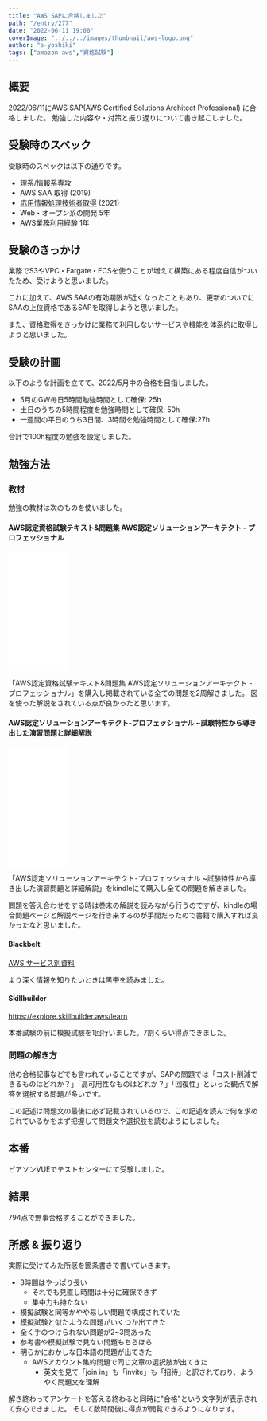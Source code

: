 ```yaml
---
title: "AWS SAPに合格しました"
path: "/entry/277"
date: "2022-06-11 19:00"
coverImage: "../../../images/thumbnail/aws-logo.png"
author: "s-yoshiki"
tags: ["amazon-aws","資格試験"]
---
```


## 概要

2022/06/11にAWS SAP(AWS Certified Solutions Architect Professional) に合格しました。
勉強した内容や・対策と振り返りについて書き起こしました。

## 受験時のスペック

受験時のスペックは以下の通りです。

- 理系/情報系専攻
- AWS SAA 取得 (2019)
- [応用情報処理技術者取得](https://tech-blog.s-yoshiki.com/entry/231) (2021)
- Web・オープン系の開発 5年
- AWS業務利用経験 1年

## 受験のきっかけ

業務でS3やVPC・Fargate・ECSを使うことが増えて構築にある程度自信がついたため、受けようと思いました。

これに加えて、AWS SAAの有効期限が近くなったこともあり、更新のついでにSAAの上位資格であるSAPを取得しようと思いました。

また、資格取得をきっかけに業務で利用しないサービスや機能を体系的に取得しようと思いました。

## 受験の計画

以下のような計画を立てて、2022/5月中の合格を目指しました。

- 5月のGW毎日5時間勉強時間として確保: 25h
- 土日のうちの5時間程度を勉強時間として確保: 50h
- 一週間の平日のうち3日間、3時間を勉強時間として確保:27h

合計で100h程度の勉強を設定しました。

## 勉強方法

### 教材

勉強の教材は次のものを使いました。

#### AWS認定資格試験テキスト&問題集 AWS認定ソリューションアーキテクト - プロフェッショナル

<iframe sandbox="allow-popups allow-scripts allow-modals allow-forms allow-same-origin" style="width:120px;height:240px;" marginwidth="0" marginheight="0" scrolling="no" frameborder="0" src="//rcm-fe.amazon-adsystem.com/e/cm?lt1=_blank&bc1=000000&IS2=1&bg1=FFFFFF&fc1=000000&lc1=0000FF&t=yoshiki037-22&language=ja_JP&o=9&p=8&l=as4&m=amazon&f=ifr&ref=as_ss_li_til&asins=4815609063&linkId=dbff56231def70447f3dcbbd68f33d02"></iframe>

「AWS認定資格試験テキスト&問題集 AWS認定ソリューションアーキテクト - プロフェッショナル」を購入し掲載されている全ての問題を2周解きました。
図を使った解説をされている点が良かったと思います。

#### AWS認定ソリューションアーキテクト-プロフェッショナル ~試験特性から導き出した演習問題と詳細解説

<iframe sandbox="allow-popups allow-scripts allow-modals allow-forms allow-same-origin" style="width:120px;height:240px;" marginwidth="0" marginheight="0" scrolling="no" frameborder="0" src="//rcm-fe.amazon-adsystem.com/e/cm?lt1=_blank&bc1=000000&IS2=1&bg1=FFFFFF&fc1=000000&lc1=0000FF&t=yoshiki037-22&language=ja_JP&o=9&p=8&l=as4&m=amazon&f=ifr&ref=as_ss_li_til&asins=4865942483&linkId=3d982b6fd63a4aaa8ff0ff71b17d6e65"></iframe>

「AWS認定ソリューションアーキテクト-プロフェッショナル ~試験特性から導き出した演習問題と詳細解説」をkindleにて購入し全ての問題を解きました。

問題を答え合わせをする時は巻末の解説を読みながら行うのですが、kindleの場合問題ページと解説ページを行き来するのが手間だったので書籍で購入すれば良かったなと思いました。

#### Blackbelt

[AWS サービス別資料](https://aws.amazon.com/jp/aws-jp-introduction/aws-jp-webinar-service-cut/)

より深く情報を知りたいときは黒帯を読みました。

#### Skillbuilder

https://explore.skillbuilder.aws/learn

本番試験の前に模擬試験を1回行いました。7割くらい得点できました。

### 問題の解き方

他の合格記事などでも言われていることですが、SAPの問題では「コスト削減できるものはどれか？」「高可用性なものはどれか？」「回復性」といった観点で解答を選択する問題が多いです。

この記述は問題文の最後に必ず記載されているので、この記述を読んで何を求められているかをまず把握して問題文や選択肢を読むようにしました。

## 本番

ピアソンVUEでテストセンターにて受験しました。

## 結果

794点で無事合格することができました。

## 所感 & 振り返り

実際に受けてみた所感を箇条書きで書いていきます。

- 3時間はやっぱり長い
  - それでも見直し時間は十分に確保できず
  - 集中力も持たない
- 模擬試験と同等かやや易しい問題で構成されていた
- 模擬試験と似たような問題がいくつか出てきた
- 全く手のつけられない問題が2~3問あった
- 参考書や模擬試験で見ない問題もちらほら
- 明らかにおかしな日本語の問題が出てきた
  - AWSアカウント集約問題で同じ文章の選択肢が出てきた
    - 英文を見て「join in」も「invite」も「招待」と訳されており、ようやく問題文を理解

解き終わってアンケートを答える終わると同時に"合格"という文字列が表示されて安心できました。
そして数時間後に得点が閲覧できるようになります。
